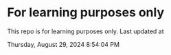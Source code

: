 # For learning purposes only
This repo is for learning purposes only.
Last updated at

Thursday, August 29, 2024 8:54:04 PM

